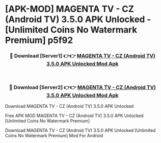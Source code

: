 # [APK-MOD] MAGENTA TV - CZ (Android TV) 3.5.0 APK Unlocked - [Unlimited Coins No Watermark Premium] p5f92



<div align="center">
<h3>🔴 Download [Server1] 👉👉 <a href="https://momento.my/?title=MAGENTA_TV_-_CZ_(Android_TV)_3.5.0_APK_Unlocked">MAGENTA TV - CZ (Android TV) 3.5.0 APK Unlocked Mod Apk</a></h3><br>

<h3>🔴 Download [Server2] 👉👉 <a href="https://momento.my/?title=MAGENTA_TV_-_CZ_(Android_TV)_3.5.0_APK_Unlocked">MAGENTA TV - CZ (Android TV) 3.5.0 APK Unlocked Mod Apk</a></h3>
</div>



Download MAGENTA TV - CZ (Android TV) 3.5.0 APK Unlocked 

Free APK MOD MAGENTA TV - CZ (Android TV) 3.5.0 APK Unlocked [Unlimited Coins No Watermark Premium]

Download MAGENTA TV - CZ (Android TV) 3.5.0 APK Unlocked [Unlimited Coins No Watermark Premium] Mod For Android
